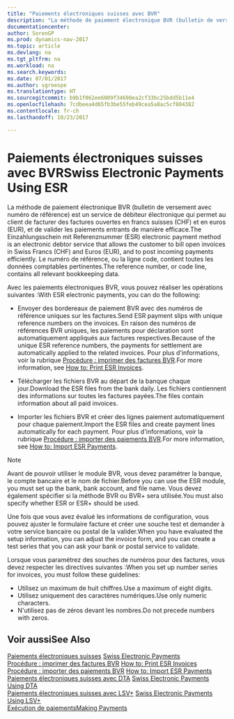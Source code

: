 ```yaml
---
title: "Paiements électroniques suisses avec BVR"
description: "La méthode de paiement électronique BVR (bulletin de versement avec numéro de référence) est un service de débiteur électronique qui permet au client de facturer des factures ouvertes en francs suisses (CHF) et en euros (EUR), et de valider les paiements entrants de manière efficace."
documentationcenter: 
author: SorenGP
ms.prod: dynamics-nav-2017
ms.topic: article
ms.devlang: na
ms.tgt_pltfrm: na
ms.workload: na
ms.search.keywords: 
ms.date: 07/01/2017
ms.author: sgroespe
ms.translationtype: HT
ms.sourcegitcommit: b9b1f062ee6009f34698ea2cf33bc25bdd5b11e4
ms.openlocfilehash: 7cdbeea4d65fb3be55feb49cea5a8ac5cf804382
ms.contentlocale: fr-ch
ms.lasthandoff: 10/23/2017

---
```

# <a name="swiss-electronic-payments-using-esr"></a><span data-ttu-id="e9055-103">Paiements électroniques suisses avec BVR</span><span class="sxs-lookup"><span data-stu-id="e9055-103">Swiss Electronic Payments Using ESR</span></span>
<span data-ttu-id="e9055-104">La méthode de paiement électronique BVR (bulletin de versement avec numéro de référence) est un service de débiteur électronique qui permet au client de facturer des factures ouvertes en francs suisses (CHF) et en euros (EUR), et de valider les paiements entrants de manière efficace.</span><span class="sxs-lookup"><span data-stu-id="e9055-104">The Einzahlungsschein mit Referenznummer (ESR) electronic payment method is an electronic debtor service that allows the customer to bill open invoices in Swiss Francs (CHF) and Euros (EUR), and to post incoming payments efficiently.</span></span> <span data-ttu-id="e9055-105">Le numéro de référence, ou la ligne code, contient toutes les données comptables pertinentes.</span><span class="sxs-lookup"><span data-stu-id="e9055-105">The reference number, or code line, contains all relevant bookkeeping data.</span></span>  

<span data-ttu-id="e9055-106">Avec les paiements électroniques BVR, vous pouvez réaliser les opérations suivantes :</span><span class="sxs-lookup"><span data-stu-id="e9055-106">With ESR electronic payments, you can do the following:</span></span>  

- <span data-ttu-id="e9055-107">Envoyer des bordereaux de paiement BVR avec des numéros de référence uniques sur les factures.</span><span class="sxs-lookup"><span data-stu-id="e9055-107">Send ESR payment slips with unique reference numbers on the invoices.</span></span> <span data-ttu-id="e9055-108">En raison des numéros de références BVR uniques, les paiements pour déclaration sont automatiquement appliqués aux factures respectives.</span><span class="sxs-lookup"><span data-stu-id="e9055-108">Because of the unique ESR reference numbers, the payments for settlement are automatically applied to the related invoices.</span></span> <span data-ttu-id="e9055-109">Pour plus d'informations, voir la rubrique [Procédure : imprimer des factures BVR](how-to-print-esr-invoices.md).</span><span class="sxs-lookup"><span data-stu-id="e9055-109">For more information, see [How to: Print ESR Invoices](how-to-print-esr-invoices.md).</span></span>  

- <span data-ttu-id="e9055-110">Télécharger les fichiers BVR au départ de la banque chaque jour.</span><span class="sxs-lookup"><span data-stu-id="e9055-110">Download the ESR files from the bank daily.</span></span> <span data-ttu-id="e9055-111">Les fichiers contiennent des informations sur toutes les factures payées.</span><span class="sxs-lookup"><span data-stu-id="e9055-111">The files contain information about all paid invoices.</span></span>  

- <span data-ttu-id="e9055-112">Importer les fichiers BVR et créer des lignes paiement automatiquement pour chaque paiement.</span><span class="sxs-lookup"><span data-stu-id="e9055-112">Import the ESR files and create payment lines automatically for each payment.</span></span> <span data-ttu-id="e9055-113">Pour plus d'informations, voir la rubrique [Procédure : importer des paiements BVR](how-to-import-esr-payments.md).</span><span class="sxs-lookup"><span data-stu-id="e9055-113">For more information, see [How to: Import ESR Payments](how-to-import-esr-payments.md).</span></span>  

> [!NOTE]  
>  <span data-ttu-id="e9055-114">Avant de pouvoir utiliser le module BVR, vous devez paramétrer la banque, le compte bancaire et le nom de fichier.</span><span class="sxs-lookup"><span data-stu-id="e9055-114">Before you can use the ESR module, you must set up the bank, bank account, and file name.</span></span> <span data-ttu-id="e9055-115">Vous devez également spécifier si la méthode BVR ou BVR+ sera utilisée.</span><span class="sxs-lookup"><span data-stu-id="e9055-115">You must also specify whether ESR or ESR+ should be used.</span></span>

<span data-ttu-id="e9055-116">Une fois que vous avez évalué les informations de configuration, vous pouvez ajuster le formulaire facture et créer une souche test et demander à votre service bancaire ou postal de la valider.</span><span class="sxs-lookup"><span data-stu-id="e9055-116">When you have evaluated the setup information, you can adjust the invoice form, and you can create a test series that you can ask your bank or postal service to validate.</span></span>  

<span data-ttu-id="e9055-117">Lorsque vous paramétrez des souches de numéros pour des factures, vous devez respecter les directives suivantes :</span><span class="sxs-lookup"><span data-stu-id="e9055-117">When you set up number series for invoices, you must follow these guidelines:</span></span>  

- <span data-ttu-id="e9055-118">Utilisez un maximum de huit chiffres.</span><span class="sxs-lookup"><span data-stu-id="e9055-118">Use a maximum of eight digits.</span></span>  
- <span data-ttu-id="e9055-119">Utilisez uniquement des caractères numériques.</span><span class="sxs-lookup"><span data-stu-id="e9055-119">Use only numeric characters.</span></span>  
- <span data-ttu-id="e9055-120">N'utilisez pas de zéros devant les nombres.</span><span class="sxs-lookup"><span data-stu-id="e9055-120">Do not precede numbers with zeros.</span></span>  

## <a name="see-also"></a><span data-ttu-id="e9055-121">Voir aussi</span><span class="sxs-lookup"><span data-stu-id="e9055-121">See Also</span></span>  
 <span data-ttu-id="e9055-122">[Paiements électroniques suisses](swiss-electronic-payments.md) </span><span class="sxs-lookup"><span data-stu-id="e9055-122">[Swiss Electronic Payments](swiss-electronic-payments.md) </span></span>  
 <span data-ttu-id="e9055-123">[Procédure : imprimer des factures BVR](how-to-print-esr-invoices.md) </span><span class="sxs-lookup"><span data-stu-id="e9055-123">[How to: Print ESR Invoices](how-to-print-esr-invoices.md) </span></span>  
 <span data-ttu-id="e9055-124">[Procédure : importer des paiements BVR](how-to-import-esr-payments.md) </span><span class="sxs-lookup"><span data-stu-id="e9055-124">[How to: Import ESR Payments](how-to-import-esr-payments.md) </span></span>  
 <span data-ttu-id="e9055-125">[Paiements électroniques suisses avec DTA](swiss-electronic-payments-using-dta.md) </span><span class="sxs-lookup"><span data-stu-id="e9055-125">[Swiss Electronic Payments Using DTA](swiss-electronic-payments-using-dta.md) </span></span>  
 <span data-ttu-id="e9055-126">[Paiements électroniques suisses avec LSV+](swiss-electronic-payments-using-lsv-.md) </span><span class="sxs-lookup"><span data-stu-id="e9055-126">[Swiss Electronic Payments Using LSV+](swiss-electronic-payments-using-lsv-.md) </span></span>  
 [<span data-ttu-id="e9055-127">Exécution de paiements</span><span class="sxs-lookup"><span data-stu-id="e9055-127">Making Payments</span></span>](../../payables-make-payments.md)

